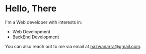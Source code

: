 # Hello, There

I'm a Web developer with interests in:
- Web Development
- BackEnd Development

You can also reach out to me via email at [nazwanarra@gmail.com](mailto:nazwanarra@gmail.com).
